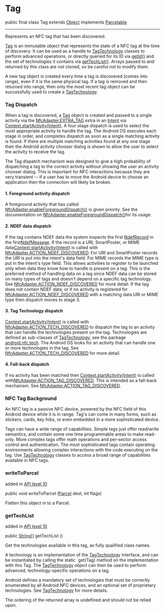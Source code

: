 

 # Tag

public final class Tag  extends  [Object](https://developer.android.com/reference/java/lang/Object.html?hl=CA) implements  [Parcelable](https://developer.android.com/reference/android/os/Parcelable.html?hl=CA) 

  
----------

Represents an NFC tag that has been discovered.

[Tag](https://developer.android.com/reference/android/nfc/Tag.html?hl=CA)  is an immutable object that represents the state of a NFC tag at the time of discovery. It can be used as a handle to  [TagTechnology](https://developer.android.com/reference/android/nfc/tech/TagTechnology.html?hl=CA)  classes to perform advanced operations, or directly queried for its ID via  [getId()](https://developer.android.com/reference/android/nfc/Tag.html?hl=CA#getId())  and the set of technologies it contains via  [getTechList()](https://developer.android.com/reference/android/nfc/Tag.html?hl=CA#getTechList()). Arrays passed to and returned by this class are  _not_  cloned, so be careful not to modify them.

A new tag object is created every time a tag is discovered (comes into range), even if it is the same physical tag. If a tag is removed and then returned into range, then only the most recent tag object can be successfully used to create a  [TagTechnology](https://developer.android.com/reference/android/nfc/tech/TagTechnology.html?hl=CA).

### Tag Dispatch

When a tag is discovered, a [Tag](https://developer.android.com/reference/android/nfc/Tag.html?hl=CA) object is created and passed to a single activity via the [NfcAdapter.EXTRA_TAG](https://developer.android.com/reference/android/nfc/NfcAdapter.html?hl=CA#EXTRA_TAG) extra in an [Intent](https://developer.android.com/reference/android/content/Intent.html?hl=CA) via [Context.startActivity(Intent)](https://developer.android.com/reference/android/content/Context.html?hl=CA#startActivity(android.content.Intent)). A four stage dispatch is used to select the most appropriate activity to handle the tag. The Android OS executes each stage in order, and completes dispatch as soon as a single matching activity is found. If there are multiple matching activities found at any one stage then the Android activity chooser dialog is shown to allow the user to select the activity to receive the tag.

The Tag dispatch mechanism was designed to give a high probability of dispatching a tag to the correct activity without showing the user an activity chooser dialog. This is important for NFC interactions because they are very transient -- if a user has to move the Android device to choose an application then the connection will likely be broken.

#### 1. Foreground activity dispatch

A foreground activity that has called [NfcAdapter.enableForegroundDispatch()](https://developer.android.com/reference/android/nfc/NfcAdapter.html?hl=CA#enableForegroundDispatch(android.app.Activity,%20android.app.PendingIntent,%20android.content.IntentFilter[],%20java.lang.String[][])) is given priority. See the documentation on [NfcAdapter.enableForegroundDispatch()](https://developer.android.com/reference/android/nfc/NfcAdapter.html?hl=CA#enableForegroundDispatch(android.app.Activity,%20android.app.PendingIntent,%20android.content.IntentFilter[],%20java.lang.String[][]))for its usage.

#### 2. NDEF data dispatch

If the tag contains NDEF data the system inspects the first [NdefRecord](https://developer.android.com/reference/android/nfc/NdefRecord.html?hl=CA) in the first[NdefMessage](https://developer.android.com/reference/android/nfc/NdefMessage.html?hl=CA). If the record is a URI, SmartPoster, or MIME data[Context.startActivity(Intent)](https://developer.android.com/reference/android/content/Context.html?hl=CA#startActivity(android.content.Intent)) is called with [NfcAdapter.ACTION_NDEF_DISCOVERED](https://developer.android.com/reference/android/nfc/NfcAdapter.html?hl=CA#ACTION_NDEF_DISCOVERED). For URI and SmartPoster records the URI is put into the intent's data field. For MIME records the MIME type is put in the intent's type field. This allows activities to register to be launched only when data they know how to handle is present on a tag. This is the preferred method of handling data on a tag since NDEF data can be stored on many types of tags and doesn't depend on a specific tag technology. See [NfcAdapter.ACTION_NDEF_DISCOVERED](https://developer.android.com/reference/android/nfc/NfcAdapter.html?hl=CA#ACTION_NDEF_DISCOVERED) for more detail. If the tag does not contain NDEF data, or if no activity is registered for [NfcAdapter.ACTION_NDEF_DISCOVERED](https://developer.android.com/reference/android/nfc/NfcAdapter.html?hl=CA#ACTION_NDEF_DISCOVERED) with a matching data URI or MIME type then dispatch moves to stage 3.

#### 3. Tag Technology dispatch

[Context.startActivity(Intent)](https://developer.android.com/reference/android/content/Context.html?hl=CA#startActivity(android.content.Intent)) is called with [NfcAdapter.ACTION_TECH_DISCOVERED](https://developer.android.com/reference/android/nfc/NfcAdapter.html?hl=CA#ACTION_TECH_DISCOVERED) to dispatch the tag to an activity that can handle the technologies present on the tag. Technologies are defined as sub-classes of [TagTechnology](https://developer.android.com/reference/android/nfc/tech/TagTechnology.html?hl=CA), see the package [android.nfc.tech](https://developer.android.com/reference/android/nfc/tech/package-summary.html?hl=CA). The Android OS looks for an activity that can handle one or more technologies in the tag. See [NfcAdapter.ACTION_TECH_DISCOVERED](https://developer.android.com/reference/android/nfc/NfcAdapter.html?hl=CA#ACTION_TECH_DISCOVERED) for more detail.

#### 4. Fall-back dispatch

If no activity has been matched then [Context.startActivity(Intent)](https://developer.android.com/reference/android/content/Context.html?hl=CA#startActivity(android.content.Intent)) is called with[NfcAdapter.ACTION_TAG_DISCOVERED](https://developer.android.com/reference/android/nfc/NfcAdapter.html?hl=CA#ACTION_TAG_DISCOVERED). This is intended as a fall-back mechanism. See [NfcAdapter.ACTION_TAG_DISCOVERED](https://developer.android.com/reference/android/nfc/NfcAdapter.html?hl=CA#ACTION_TAG_DISCOVERED).

### NFC Tag Background

An NFC tag is a passive NFC device, powered by the NFC field of this Android device while it is in range. Tag's can come in many forms, such as stickers, cards, key fobs, or even embedded in a more sophisticated device.

Tags can have a wide range of capabilities. Simple tags just offer read/write semantics, and contain some one time programmable areas to make read-only. More complex tags offer math operations and per-sector access control and authentication. The most sophisticated tags contain operating environments allowing complex interactions with the code executing on the tag. Use  [TagTechnology](https://developer.android.com/reference/android/nfc/tech/TagTechnology.html?hl=CA)  classes to access a broad range of capabilities available in NFC tags.








### writeToParcel

added in  [API level 10](https://developer.android.com/guide/topics/manifest/uses-sdk-element.html?hl=CA#ApiLevels)

public void writeToParcel ([Parcel](https://developer.android.com/reference/android/os/Parcel.html?hl=CA) dest,
                int flags)

Flatten this object in to a Parcel.





### getTechList

added in  [API level 10](https://developer.android.com/guide/topics/manifest/uses-sdk-element.html?hl=CA#ApiLevels)

public [String[]](https://developer.android.com/reference/java/lang/String.html?hl=CA) getTechList ()

Get the technologies available in this tag, as fully qualified class names.

A technology is an implementation of the  [TagTechnology](https://developer.android.com/reference/android/nfc/tech/TagTechnology.html?hl=CA)  interface, and can be instantiated by calling the static  `get(Tag)  method on the implementation with this Tag. The  [TagTechnology](https://developer.android.com/reference/android/nfc/tech/TagTechnology.html?hl=CA)  object can then be used to perform advanced, technology-specific operations on a tag.

Android defines a mandatory set of technologies that must be correctly enumerated by all Android NFC devices, and an optional set of proprietary technologies. See  [TagTechnology](https://developer.android.com/reference/android/nfc/tech/TagTechnology.html?hl=CA)  for more details.

The ordering of the returned array is undefined and should not be relied upon.
<!--stackedit_data:
eyJoaXN0b3J5IjpbLTEzOTI0NzIyNTVdfQ==
-->